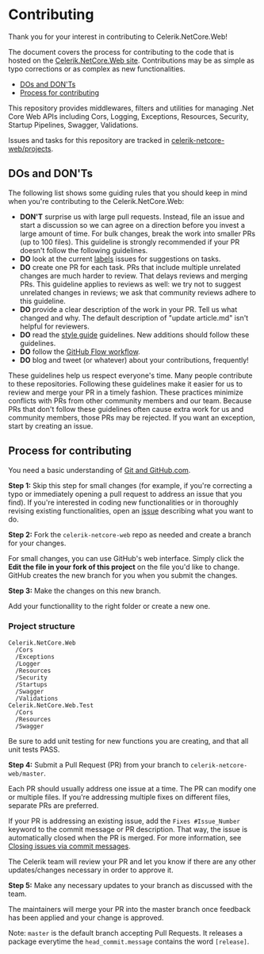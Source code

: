 # Contributing

Thank you for your interest in contributing to Celerik.NetCore.Web!

The document covers the process for contributing to the code that is hosted on the [Celerik.NetCore.Web site](https://github.com/celerik/celerik-netcore-web). Contributions may be as simple as typo corrections or as complex as new functionalities.

- [DOs and DON'Ts](#dos-and-donts)
- [Process for contributing](#process-for-contributing)

This repository provides middlewares, filters and utilities for managing .Net Core Web APIs including Cors, Logging, Exceptions, Resources, Security, Startup Pipelines, Swagger, Validations.

Issues and tasks for this repository are tracked in [celerik-netcore-web/projects](https://github.com/celerik/celerik-netcore-web/projects).

## DOs and DON'Ts

The following list shows some guiding rules that you should keep in mind when you're contributing to the Celerik.NetCore.Web:

- **DON'T** surprise us with large pull requests. Instead, file an issue and start a discussion so we can agree on a direction before you invest a large amount of time. For bulk changes, break the work into smaller PRs (up to 100 files). This guideline is strongly recommended if your PR doesn't follow the following guidelines.
- **DO** look at the current [labels](https://github.com/celerik/celerik-netcore-web/labels) issues for suggestions on tasks.
- **DO** create one PR for each task. PRs that include multiple unrelated changes are much harder to review. That delays reviews and merging PRs. This guideline applies to reviews as well: we try not to suggest unrelated changes in reviews; we ask that community reviews adhere to this guideline.
- **DO** provide a clear description of the work in your PR. Tell us what changed and why. The default description of "update article.md" isn't helpful for reviewers.
- **DO** read the [style guide](https://docs.microsoft.com/en-us/dotnet/core/) guidelines. New additions should follow these guidelines.
- **DO** follow the [GitHub Flow workflow](https://guides.github.com/introduction/flow/).
- **DO** blog and tweet (or whatever) about your contributions, frequently!

These guidelines help us respect everyone's time. Many people contribute to these repositories. Following these guidelines make it easier for us to review and merge your PR in a timely fashion. These practices minimize conflicts with PRs from other community members and our team. Because PRs that don't follow these guidelines often cause extra work for us and community members, those PRs may be rejected. If you want an exception, start by creating an issue.

## Process for contributing

You need a basic understanding of [Git and GitHub.com](https://guides.github.com/activities/hello-world/).

**Step 1:** Skip this step for small changes (for example, if you're correcting a typo or immediately opening a pull request to address an issue that you find). If you're interested in coding new functionalities or in thoroughly revising existing functionalities, open an [issue](https://github.com/celerik/celerik-netcore-web/issues) describing what you want to do.

**Step 2:** Fork the `celerik-netcore-web` repo as needed and create a branch for your changes.

For small changes, you can use GitHub's web interface. Simply click the **Edit the file in your fork of this project** on the file you'd like to change. GitHub creates the new branch for you when you submit the changes.

**Step 3:** Make the changes on this new branch.

Add your functionallity to the right folder or create a new one.

### Project structure

```
Celerik.NetCore.Web
  /Cors
  /Exceptions
  /Logger
  /Resources
  /Security
  /Startups
  /Swagger
  /Validations
Celerik.NetCore.Web.Test
  /Cors
  /Resources
  /Swagger
```

Be sure to add unit testing for new functions you are creating, and that all unit tests PASS.

**Step 4:** Submit a Pull Request (PR) from your branch to `celerik-netcore-web/master`.

Each PR should usually address one issue at a time. The PR can modify one or multiple files. If you're addressing multiple fixes on different files, separate PRs are preferred.

If your PR is addressing an existing issue, add the `Fixes #Issue_Number` keyword to the commit message or PR description. That way, the issue is automatically closed when the PR is merged. For more information, see [Closing issues via commit messages](https://help.github.com/articles/closing-issues-via-commit-messages/).

The Celerik team will review your PR and let you know if there are any other updates/changes necessary in order to approve it.

**Step 5:** Make any necessary updates to your branch as discussed with the team.

The maintainers will merge your PR into the master branch once feedback has been applied and your change is approved.

Note: `master` is the default branch accepting Pull Requests. It releases a package everytime the `head_commit.message` contains the word `[release]`.
